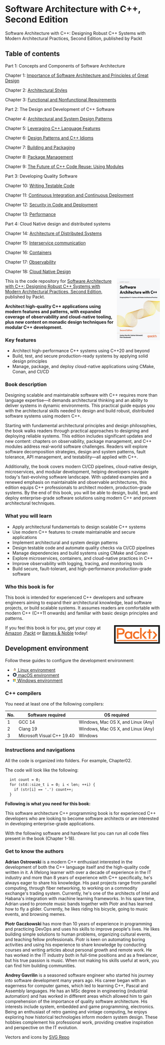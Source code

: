# Software Architecture with C++, Second Edition

Software Architecture with C++: Designing Robust C++ Systems with Modern Architectural Practices, Second Edition, published by Packt

## Table of contents

Part 1: Concepts and Components of Software Architecture

Chapter 1: [Importance of Software Architecture and Principles of Great Design](Chapter01)

Chapter 2: [Architectural Styles](Chapter02)

Chapter 3: [Functional and Nonfunctional Requirements](Chapter03)

Part 2: The Design and Development of C++ Software

Chapter 4: [Architectural and System Design Patterns](Chapter04)

Chapter 5: [Leveraging C++ Language Features](Chapter05)

Chapter 6: [Design Patterns and C++ Idioms](Chapter06)

Chapter 7: [Building and Packaging](Chapter07)

Chapter 8: [Package Management](Chapter08)

Chapter 9: [The Future of C++ Code Reuse: Using Modules](Chapter09)

Part 3: Developing Quality Software

Chapter 10: [Writing Testable Code](Chapter10)

Chapter 11: [Continuous Integration and Continuous Deployment](Chapter11)

Chapter 12: [Security in Code and Deployment](Chapter12)

Chapter 13: [Performance](Chapter13)

Part 4: Cloud Native design and distributed systems

Chapter 14: [Architecture of Distributed Systems](Chapter14)

Chapter 15: [Interservice communication](Chapter15)

Chapter 16: [Containers](Chapter16)

Chapter 17: [Observability](Chapter17)

Chapter 18: [Cloud Native Design](Chapter18)

<a href="https://www.packtpub.com/en-us/product/software-architecture-with-c-9781803243016">
  <img src="pics/cover_image.jpg" height="200px" align="right"/>
</a>

This is the code repository for [Software Architecture with C++: Designing Robust C++ Systems with Modern Architectural Practices, Second Edition](https://www.packtpub.com/en-us/product/software-architecture-with-c-9781803243016), published by Packt.

**Architect high-quality C++ applications using modern features and patterns, with expanded coverage of observability and cloud-native tooling, plus new content on monadic design techniques for modular C++ development.**

### Key features

- Architect high-performance C++ systems using C++20 and beyond
- Build, test, and secure production-ready systems by applying solid design principles
- Manage, package, and deploy cloud-native applications using CMake, Conan, and CI/CD

### Book description

Designing scalable and maintainable software with C++ requires more than language expertise—it demands architectural thinking and an ability to deliver systems in dynamic environments. This practical guide equips you with the architectural skills needed to design and build robust, distributed software systems using modern C++.

Starting with fundamental architectural principles and design philosophies, the book walks readers through practical approaches to designing and deploying reliable systems. This edition includes significant updates and new content: chapters on observability, package management, and C++ modules address real-world software challenges. Readers will explore software decomposition strategies, design and system patterns, fault tolerance, API management, and testability—all applied with C++.

Additionally, the book covers modern CI/CD pipelines, cloud-native design, microservices, and modular development, helping developers navigate today's fast-evolving software landscape. With updated examples and a renewed emphasis on maintainable and observable architectures, this edition equips C++ professionals to architect modern, production-grade systems. By the end of this book, you will be able to design, build, test, and deploy enterprise-grade software solutions using modern C++ and proven architectural techniques.

### What you will learn

- Apply architectural fundamentals to design scalable C++ systems
- Use modern C++ features to create maintainable and secure applications
- Implement architectural and system design patterns
- Design testable code and automate quality checks via CI/CD pipelines
- Manage dependencies and build systems using CMake and Conan
- Explore microservices, containers, and cloud-native practices in C++
- Improve observability with logging, tracing, and monitoring tools
- Build secure, fault-tolerant, and high-performance production-grade software

### Who this book is for

This book is intended for experienced C++ developers and software engineers aiming to expand their architectural knowledge, lead software projects, or build scalable systems. It assumes readers are comfortable with modern C++ (C++11 onwards) and familiar with basic design principles and patterns.

<a href="https://www.packtpub.com/">
  <img src="pics/packt-logo.png" height="50px" alt="https://www.packtpub.com/" border="5" align="right"/>
</a>

If you feel this book is for you, get your copy at
[Amazon](https://www.amazon.com/Software-Architecture-Designing-Architectural-Practices-ebook/dp/B0FGPS463L/)
,[Packt](https://www.packtpub.com/en-us/product/software-architecture-with-c-9781803243016) or
[Barnes & Noble](https://www.barnesandnoble.com/w/software-architecture-with-c-andrey-gavrilin/1147771333) today!

## Development environment

Follow these guides to configure the development environment:

- [<img src="pics/linux-svgrepo-com.svg" height="14em;"/> Linux environment](devenv_readme/devenv_linux.md)
- [<img src="pics/apple-svgrepo-com.svg" height="14em;"/> macOS environment](devenv_readme/devenv_macos.md)
- [<img src="pics/microsoft-svgrepo-com.svg" height="12em;"/> Windows environment](devenv_readme/devenv_windows.md)

### C++ compilers

You need at least one of the following compilers:

| No. | Software required          | OS required                        |
| --- | -------------------------- | ---------------------------------- |
| 1   | GCC 14                     | Windows, Mac OS X, and Linux (Any) |
| 2   | Clang 19                   | Windows, Mac OS X, and Linux (Any) |
| 3   | Microsoft Visual C++ 19.40 | Windows                            |

### Instructions and navigations

All the code is organized into folders. For example, Chapter02.

The code will look like the following:

```
  int count = 0;
  for (std::size_t i = 0; i < len; ++i) {
    if (str[i] == '.') count++;
  }
```

**Following is what you need for this book:**

This software architecture C++ programming book is for experienced C++ developers who are looking to become software architects or are interested in developing enterprise-grade applications.

With the following software and hardware list you can run all code files present in the book (Chapter 1-18).

### Get to know the authors

**Adrian Ostrowski**
is a modern C++ enthusiast interested in the development of both the C++ language itself and the high-quality code written in it. A lifelong learner with over a decade of experience in the IT industry and more than 8 years of experience with C++ specifically, he's always eager to share his knowledge. His past projects range from parallel computing, through fiber networking, to working on a commodity exchange's trading system. Currently, he's one of the architects of Intel and Habana's integration with machine learning frameworks.
In his spare time, Adrian used to promote music bands together with Piotr and has learned how to fly a glider. Currently, he likes riding his bicycle, going to music events, and browsing memes.

**Piotr Gaczkowski**
has more than 10 years of experience in programming and practicing DevOps and uses his skills to improve people's lives. He likes building simple solutions to human problems, organizing cultural events, and teaching fellow professionals. Piotr is keen on automating boring activities and using his experience to share knowledge by conducting courses and writing articles about personal growth and remote work.
He has worked in the IT industry both in full-time positions and as a freelancer, but his true passion is music. When not making his skills useful at work, you can find him building communities.

**Andrey Gavrilin**
is a seasoned software engineer who started his journey into software development many years ago. His career began with an eagerness for computer games,
which led to learning C++, Pascal and Assembly languages. He has an MSc degree in engineering (industrial automation) and
has worked in different areas which allowed him to gain comprehension of the importance of quality software architecture.
His interests include system, embedded and game programming, electronics. Being an enthusiast of retro gaming and vintage computing,
he enjoys exploring how historical technologies inform modern system design. These hobbies complement his professional work,
providing creative inspiration and perspective on the IT evolution.

Vectors and icons by <a href="https://www.svgrepo.com" target="_blank">SVG Repo</a>
